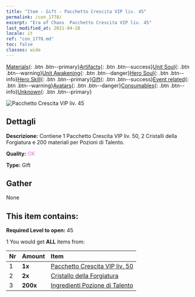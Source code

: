 ```yaml
---
title: "Item - Gift - Pacchetto Crescita VIP liv. 45"
permalink: /con_1778/
excerpt: "Era of Chaos  Pacchetto Crescita VIP liv. 45"
last_modified_at: 2021-04-28
locale: it
ref: "con_1778.md"
toc: false
classes: wide
---
```

 [Materials](/ItemsIT/){: .btn .btn--primary}[Artifacts](/ItemsIT/Artifacts/){: .btn .btn--success}[Unit Soul](/ItemsIT/UnitSoul/){: .btn .btn--warning}[Unit Awakening](/ItemsIT/UnitAwakening/){: .btn .btn--danger}[Hero Soul](/ItemsIT/HeroSoul/){: .btn .btn--info}[Hero Skill](/ItemsIT/HeroSkill/){: .btn .btn--primary}[Gift](/ItemsIT/Gift/){: .btn .btn--success}[Event related](/ItemsIT/Events/){: .btn .btn--warning}[Avatars](/ItemsIT/Avatars/){: .btn .btn--danger}[Consumables](/ItemsIT/Consumables/){: .btn .btn--info}[Unknown](/ItemsIT/Unknown/){: .btn .btn--primary}

 ![Pacchetto Crescita VIP liv. 45](/images/t/i_907220.png)

## Dettagli
 **Descrizione:** Contiene 1 Pacchetto Crescita VIP liv. 50, 2 Cristalli della Forgiatura e 200 materiali per Pozioni di Talento.

 **Quality:** <span style="color: #DA70D6">OK</span>

 **Type:** Gift

## Gather

  None

## This item contains:

 **Required Level to open:** 45

 1 You would get **ALL** items  from:

  | Nr | Amount |     Item    |
  |:---|:-------|:------------|
  | 1 |  **1x** | [Pacchetto Crescita VIP liv. 50](/ItemsIT/con_1779/) |  | 
  | 2 |  **2x** | [Cristallo della Forgiatura](/ItemsIT/art_189/) |  | 
  | 3 |  **200x** | [Ingredienti Pozione di Talento](/ItemsIT/con_1120/) |  | 
